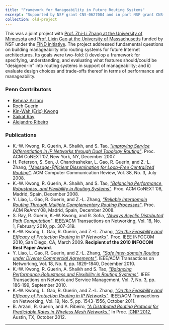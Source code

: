 ```yaml
---
title: "Framework for Manageability in Future Routing Systems"
excerpt: "Supported by NSF grant CNS-0627004 and in part NSF grant CNS-1116039"
collection: old-project
---
```


This was a joint project with [Prof. Zhi-Li Zhang at the University of Minnesota](http://www.cs.umn.edu/~zhzhang)
and [Prof. Lixin Gao at the University of Massachusetts](http:www-unix.ecs.umass.edu/~lgao/) funded by NSF under the [FIND initiative](http://www.nets-find.net/). 
The project addressed fundamental questions on building manageability into routing systems for future Internet architectures.
Its goals were two-fold: i) develop a framework for specifying, understanding, and evaluating what features should/could be
"designed-in" into routing systems in support of manageability; and ii) evaluate design choices and trade-offs thereof
in terms of performance and manageability.

### Penn Contributors

* [Behnaz Arzani](https://www.linkedin.com/in/behnaz-arzani-7211b55a/)
* [Roch Guerin](https://www.cse.wustl.edu/~guerin/) 
* [Kin-Wah (Eric) Kwong](https://www.linkedin.com/in/kkw825/)
* [Saikat Ray](https://www.linkedin.com/in/saikat-ray-1542912/) 
* [Alejandro Ribeiro](https://alelab.seas.upenn.edu/)

### Publications

* K.-W. Kwong, R. Guerin, A. Shaikh, and S. Tao, [*"Improving Service Differentiation in IP Networks through Dual Topology Routing"*](http://repository.upenn.edu/ese_papers/303). 
Proc. ACM CoNEXT'07, New York, NY, December 2007.
* H. Peterson, S. Sen, J. Chandrashekar, L. Gao, R. Guerin, and Z.-L. Zhang, [*"Message-Efficient Dissemination for Loop-Free Centralized Routing"*](http://repository.upenn.edu/ese_papers/420). 
ACM Computer Communication Review, Vol. 38, No. 3, July 2008.
* K.-W. Kwong, R. Guerin, A. Shaikh, and S. Tao, [*"Balancing Performance, Robustness, and Flexibility in Routing Systems"*](http://repository.upenn.edu/ese_papers/468). 
Proc. ACM CoNEXT'08, Madrid, Spain, December 2008.
* Y. Liao, L. Gao, R. Guerin, and Z.-L. Zhang, [*"Reliable Interdomain Routing Through Multiple Complementary Routing Processes"*](http://repository.upenn.edu/ese_papers/469). 
Proc. ACM ReArch'08, Madrid, Spain, December 2008.
* S. Ray, R. Guerin, K.-W. Kwong, and R. Sofia, [*"Always Acyclic Distributed Path Computation"*](http://repository.upenn.edu/ese_papers/520). 
IEEE/ACM Transactions on Networking, Vol. 18, No. 1, February 2010, pp. 307-319.
* K.-W. Kwong, L. Gao, R. Guerin, and Z.-L. Zhang, [*"On the Feasibility and Efficacy of Protection Routing in IP Networks"*](http://repository.upenn.edu/ese_papers/521).
Proc. IEEE INFOCOM 2010, San Diego, CA, March 2009. **Recipient of the 2010 INFOCOM Best Paper Award**.
* Y. Liao, L. Gao, R. Guerin, and Z.-L. Zhang, [*"Safe Inter-domain Routing under Diverse Commercial Agreements"*](http://repository.upenn.edu/ese_papers/532).
IEEE/ACM Transactions on Networking, Vol. 18, No. 6, pp. 1829-1840, December 2010.
* K.-W. Kwong, R. Guerin, A. Shaikh and S. Tao, [*"Balancing Performance,Robustness and Flexibility in Routing Systems"*](http://repository.upenn.edu/ese_papers/534).
IEEE Transactions on Network and Service Management, Vol. 7, No. 3, pp. 186-199, September 2010.
* K.-W. Kwong, L. Gao, R. Guerin, and Z.-L. Zhang, [*"On the Feasibility and Efficacy of Protection Routing in IP Networks"*](http://repository.upenn.edu/ese_papers/594).
IEEE/ACM Transactions on Networking, Vol. 19, No. 5, pp. 1543-1556, October 2011.
* B. Arzani, R. Guerin, and A. Ribeiro, [*"A Distributed Routing Protocol for Predictable Rates in Wireless Mesh Networks."*](http://repository.upenn.edu/ese_papers/612)
In Proc. [ICNP 2012](https://icnp12.cs.umd.edu/), Austin, TX, October 2012.

-----------------------------

